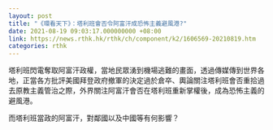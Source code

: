 ```yaml
---
layout: post
title: "《環看天下》：塔利班會否令阿富汗成恐怖主義避風港?"
date: 2021-08-19 09:03:17.000000000 +08:00
link: https://news.rthk.hk/rthk/ch/component/k2/1606569-20210819.htm
categories: rthk
---
```


塔利班閃電奪取阿富汗政權，當地民眾湧到機場逃難的畫面，透過傳媒傳到世界各地，正當各方批評美國拜登政府撤軍的決定過於倉卒、輿論關注塔利班會否重拾過去原教主義管治之際，外界關注阿富汗會否在塔利班重新掌權後，成為恐怖主義的避風港。

而塔利班當政的阿富汗，對鄰國以及中國等有何影響？
